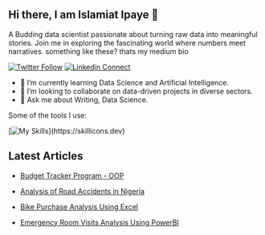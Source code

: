 ## Hi there, I am Islamiat Ipaye 👋
A Budding data scientist passionate about turning raw data into meaningful stories. Join me in exploring the fascinating world where numbers meet narratives. something like these? thats my medium bio

[![Twitter Follow](https://img.shields.io/twitter/follow/TheData_Lady?color=%231DA1F2&label=Follow%20%40TheData_Lady&logo=twitter&style=for-the-badge)](https://twitter.com/intent/follow?screen_name=TheData_Lady)
[![Linkedin Connect](https://img.shields.io/badge/linkedin-%230077B5.svg?&style=for-the-badge&logo=linkedin&logoColor=white)](https://www.linkedin.com/in/islamiat-ipaye-/)


- 🌱 I’m currently learning Data Science and Artificial Intelligence.
- 👯 I’m looking to collaborate on data-driven projects in diverse sectors.
- 💬 Ask me about Writing, Data Science.


Some of the tools I use:

[![My Skills](https://skillicons.dev/icons?i=python,anaconda,mysql,docker,git,github,)](https://skillicons.dev)


## Latest Articles
- [Budget Tracker Program - OOP](https://medium.com/@ipayeislamiat/budget-tracker-program-oop-ffd9223a620b)

- [Analysis of Road Accidents in Nigeria](https://medium.com/@ipayeislamiat/analysis-of-road-accidents-in-nigeria-7c498ad96d0c)

- [Bike Purchase Analysis Using Excel](https://medium.com/@ipayeislamiat/bike-purchase-analysis-using-excel-3e99ac955019)

- [Emergency Room Visits Analysis Using PowerBI](https://medium.com/@ipayeislamiat/emergency-room-visits-analysis-using-power-bi-8858c3fd4a73)




<!--
**omoladd/omoladd** is a ✨ _special_ ✨ repository because its `README.md` (this file) appears on your GitHub profile.

Here are some ideas to get you started:

- 🔭 I’m currently working on ...
- 🌱 I’m currently learning ...
- 👯 I’m looking to collaborate on ...
- 🤔 I’m looking for help with ...
- 💬 Ask me about ...
- 📫 How to reach me: ...
- 😄 Pronouns: ...
- ⚡ Fun fact: ...
-->

